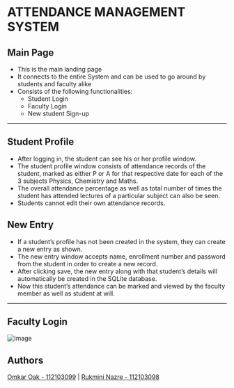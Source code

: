 # ATTENDANCE MANAGEMENT SYSTEM
## Main Page 
- This is the main landing page
- It connects to the entire System and can be used to go around by students and faculty alike 
- Consists of the following functionalities:
  - Student Login
  - Faculty Login 
  - New student Sign-up

----------

## Student Profile
- After logging in, the student can see his or her profile window.
- The student profile window consists of attendance records of the student, marked as either P or A for that respective date for each of the 3 subjects Physics, Chemistry and Maths.
- The overall attendance percentage as well as total number of times the student has attended lectures of a particular subject can also be seen.
- Students cannot edit their own attendance records.

## New Entry
- If a student’s profile has not been created in the system, they can create a new entry as shown.
- The new entry window accepts name, enrollment number and password from the student in order to create a new record.
- After clicking save, the new entry along with that student’s details will automatically be created in the SQLite database.
- Now this student’s attendance can be marked and viewed by the faculty member as well as student at will.



-----------

## Faculty Login
![image](https://github.com/omkaroak26/RPPOOPproject/assets/113323073/4fe50686-d7fb-4332-9312-3dff48933d3d)



## Authors

[Omkar Oak - 112103099](https://github.com/omkaroak26)  |
[Rukmini Nazre - 112103098](https://github.com/rukmini-17)
